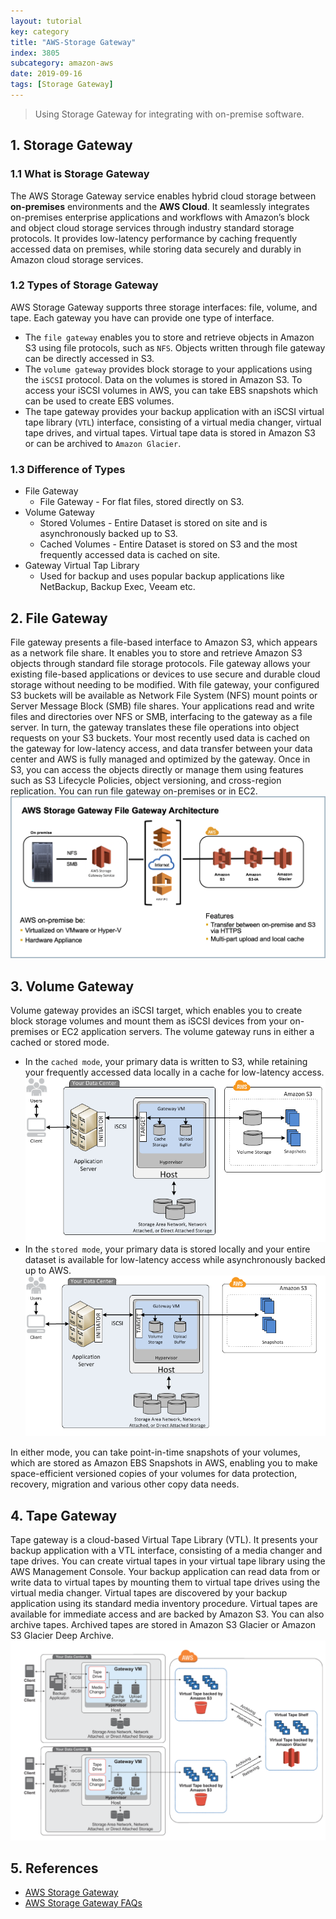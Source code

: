 ```yaml
---
layout: tutorial
key: category
title: "AWS-Storage Gateway"
index: 3805
subcategory: amazon-aws
date: 2019-09-16
tags: [Storage Gateway]
---
```


> Using Storage Gateway for integrating with on-premise software.

## 1. Storage Gateway
### 1.1 What is Storage Gateway
The AWS Storage Gateway service enables hybrid cloud storage between **on-premises** environments and the **AWS Cloud**. It seamlessly integrates on-premises enterprise applications and workflows with Amazon’s block and object cloud storage services through industry standard storage protocols. It provides low-latency performance by caching frequently accessed data on premises, while storing data securely and durably in Amazon cloud storage services.
### 1.2 Types of Storage Gateway
AWS Storage Gateway supports three storage interfaces: file, volume, and tape. Each gateway you have can provide one type of interface.
* The `file gateway` enables you to store and retrieve objects in Amazon S3 using file protocols, such as `NFS`. Objects written through file gateway can be directly accessed in S3.
* The `volume gateway` provides block storage to your applications using the `iSCSI` protocol. Data on the volumes is stored in Amazon S3. To access your iSCSI volumes in AWS, you can take EBS snapshots which can be used to create EBS volumes.
* The tape gateway provides your backup application with an iSCSI virtual tape library (`VTL`) interface, consisting of a virtual media changer, virtual tape drives, and virtual tapes. Virtual tape data is stored in Amazon S3 or can be archived to `Amazon Glacier`.

### 1.3 Difference of Types
* File Gateway
  - File Gateway - For flat files, stored directly on S3.
* Volume Gateway
  - Stored Volumes - Entire Dataset is stored on site and is asynchronously backed up to S3.
  - Cached Volumes - Entire Dataset is stored on S3 and the most frequently accessed data is cached on site.
* Gateway Virtual Tap Library
  - Used for backup and uses popular backup applications like NetBackup, Backup Exec, Veeam etc.

## 2. File Gateway
File gateway presents a file-based interface to Amazon S3, which appears as a network file share. It enables you to store and retrieve Amazon S3 objects through standard file storage protocols. File gateway allows your existing file-based applications or devices to use secure and durable cloud storage without needing to be modified. With file gateway, your configured S3 buckets will be available as Network File System (NFS) mount points or Server Message Block (SMB) file shares. Your applications read and write files and directories over NFS or SMB, interfacing to the gateway as a file server. In turn, the gateway translates these file operations into object requests on your S3 buckets. Your most recently used data is cached on the gateway for low-latency access, and data transfer between your data center and AWS is fully managed and optimized by the gateway. Once in S3, you can access the objects directly or manage them using features such as S3 Lifecycle Policies, object versioning, and cross-region replication. You can run file gateway on-premises or in EC2.
![image](/assets/images/cloud/3805/file-gateway-concepts.png)

## 3. Volume Gateway
Volume gateway provides an iSCSI target, which enables you to create block storage volumes and mount them as iSCSI devices from your on-premises or EC2 application servers. The volume gateway runs in either a cached or stored mode.
* In the `cached mode`, your primary data is written to S3, while retaining your frequently accessed data locally in a cache for low-latency access.
![image](/assets/images/cloud/3805/aws-storage-gateway-cached.png)
* In the `stored mode`, your primary data is stored locally and your entire dataset is available for low-latency access while asynchronously backed up to AWS.
![image](/assets/images/cloud/3805/aws-storage-gateway-stored.png)

In either mode, you can take point-in-time snapshots of your volumes, which are stored as Amazon EBS Snapshots in AWS, enabling you to make space-efficient versioned copies of your volumes for data protection, recovery, migration and various other copy data needs.

## 4. Tape Gateway
Tape gateway is a cloud-based Virtual Tape Library (VTL). It presents your backup application with a VTL interface, consisting of a media changer and tape drives. You can create virtual tapes in your virtual tape library using the AWS Management Console. Your backup application can read data from or write data to virtual tapes by mounting them to virtual tape drives using the virtual media changer. Virtual tapes are discovered by your backup application using its standard media inventory procedure. Virtual tapes are available for immediate access and are backed by Amazon S3. You can also archive tapes. Archived tapes are stored in Amazon S3 Glacier or Amazon S3 Glacier Deep Archive.
![image](/assets/images/cloud/3805/tape-gateway-volume-gateway.png)

## 5. References
* [AWS Storage Gateway](https://aws.amazon.com/storagegateway)
* [AWS Storage Gateway FAQs](https://aws.amazon.com/storagegateway/faqs/)
